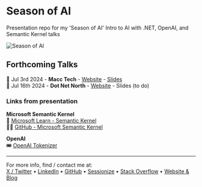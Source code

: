 # Season of AI
Presentation repo for my 'Season of AI' Intro to AI with .NET, OpenAI, and Semantic Kernel talks

![Season of AI](season-of-ai.png)

## Forthcoming Talks
📅 Jul 3rd 2024 - **Macc Tech** - [Website](https://www.meetup.com/macctech/events/301829704/) - [Slides](https://mikeirvingweb.s3.eu-west-2.amazonaws.com/season-of-ai/2024-07-03-Mike-Irving-Talking-Pride-with-AI.pptx)  
📅 Jul 16th 2024 - **Dot Net North** - [Website](https://www.meetup.com/dotnetnorth/events/300783221/) - Slides (to do)  

### Links from presentation

**Microsoft Semantic Kernel**  
📄 [Microsoft Learn - Semantic Kernel](https://learn.microsoft.com/en-us/semantic-kernel/)  
🧑‍💻 [GitHub - Microsoft Semantic Kernel](https://github.com/microsoft/semantic-kernel)  

**OpenAI**  
🎟️ [OpenAI Tokenizer](https://platform.openai.com/tokenizer)  

---
For more info, find / contact me at:  
[X / Twitter](https://x.com/mikeirvingweb) • [LinkedIn](https://www.linkedin.com/in/mikeirving) • [GitHub](https://github.com/mikeirvingweb) • [Sessionize](https://sessionize.com/mikeirving/) • [Stack Overflow](https://stackoverflow.com/users/482901/mike-irving) • [Website & Blog](https://www.mike-irving.co.uk/)
